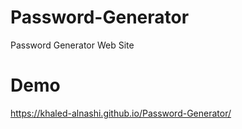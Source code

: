 # Password-Generator
Password Generator Web Site
# Demo 
https://khaled-alnashi.github.io/Password-Generator/
